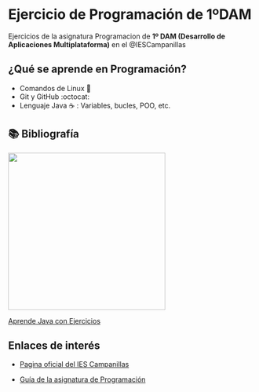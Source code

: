 # Ejercicio de Programación de 1ºDAM
Ejercicios de la asignatura Programacion de **1º DAM (Desarrollo de Aplicaciones Multiplataforma)** en el @IESCampanillas

## ¿Qué se aprende en Programación?

* Comandos de Linux :penguin:
* Git y GitHub :octocat:
* Lenguaje Java :coffee: : Variables, bucles, POO, etc.

## :books: Bibliografía

<img width="320px" src="/Imágenes/Java.jpg">

[Aprende Java con Ejercicios](https://leanpub.com/aprendejava)

## Enlaces de interés

* [Pagina oficial del IES Campanillas](http://iescampanillas.com/)

* [Guía de la asignatura de Programación](https://github.com/LuisJoseSanchez/programacion)

